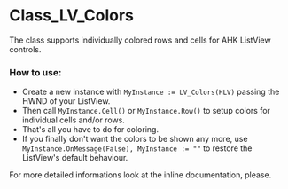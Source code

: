 # Class_LV_Colors #

The class supports individually colored rows and cells for AHK ListView controls.

### How to use: ###
- Create a new instance with  `MyInstance := LV_Colors(HLV)` passing the HWND of your ListView.
- Then call `MyInstance.Cell()` or `MyInstance.Row()` to setup colors for individual cells and/or rows.
- That's all you have to do for coloring.
- If you finally don't want the colors to be shown any more, use `MyInstance.OnMessage(False), MyInstance := ""` to restore the ListView's default behaviour.  

For more detailed informations look at the inline documentation, please.
